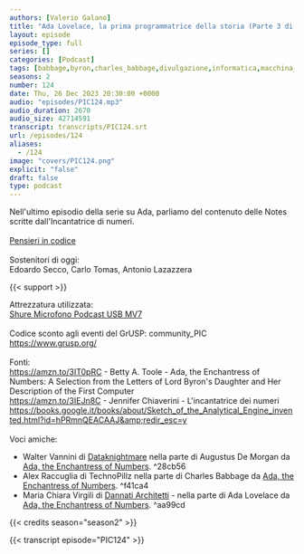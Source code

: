 ```yaml
---
authors: [Valerio Galano]
title: "Ada Lovelace, la prima programmatrice della storia (Parte 3 di 3)"
layout: episode
episode_type: full
series: []
categories: [Podcast]
tags: [babbage,byron,charles_babbage,divulgazione,informatica,macchina_analitica,programmazione,somerville,storia]
seasons: 2
number: 124
date: Thu, 26 Dec 2023 20:30:00 +0000
audio: "episodes/PIC124.mp3"
audio_duration: 2670
audio_size: 42714591
transcript: transcripts/PIC124.srt
url: /episodes/124
aliases: 
  - /124
image: "covers/PIC124.png"
explicit: "false"
draft: false
type: podcast
---
```

Nell'ultimo episodio della serie su Ada, parliamo del contenuto delle Notes scritte dall'Incantatrice di numeri.<br />
<br />
<a href="https://pensieriincodice.it/" target="_blank" rel="noreferrer noopener">Pensieri in codice</a><br />
<br />
Sostenitori di oggi:<br />
Edoardo Secco, Carlo Tomas, Antonio Lazazzera<br />

{{< support >}}

Attrezzatura utilizzata:<br />
<a href="https://amzn.to/3862ZRf" target="_blank" rel="noreferrer noopener">Shure Microfono Podcast USB MV7</a><br />
<br />
Codice sconto agli eventi del GrUSP: community_PIC<br />
<a href="https://www.grusp.org/" target="_blank" rel="noreferrer noopener">https://www.grusp.org/</a><br />
<br />
Fonti:<br />
<a href="https://amzn.to/3IT0pRC" target="_blank" rel="noreferrer noopener">https://amzn.to/3IT0pRC</a> - Betty A. Toole - Ada, the Enchantress of Numbers: A Selection from the Letters of Lord Byron's Daughter and Her Description of the First Computer<br />
<a href="https://amzn.to/3IEJn8C" target="_blank" rel="noreferrer noopener">https://amzn.to/3IEJn8C</a> - Jennifer Chiaverini - L'incantatrice dei numeri<br />
<a href="https://books.google.it/books/about/Sketch_of_the_Analytical_Engine_invented.html?id=hPRmnQEACAAJ&amp;redir_esc=y" target="_blank" rel="noreferrer noopener">https://books.google.it/books/about/Sketch_of_the_Analytical_Engine_invented.html?id=hPRmnQEACAAJ&amp;redir_esc=y</a><br />
<br />
Voci amiche:
- Walter Vannini di [Dataknightmare](https://www.dataknightmare.eu)
nella parte di Augustus De Morgan da [Ada, the Enchantress of Numbers](https://amzn.to/3IT0pRC). ^28cb56
- Alex Raccuglia di TechnoPillz
nella parte di Charles Babbage da [Ada, the Enchantress of Numbers](https://amzn.to/3IT0pRC). ^f41ca4
- Maria Chiara Virgili di [Dannati Architetti](https://linktr.ee/dannatiarchitettipodcast/) -
nella parte di Ada Lovelace da [Ada, the Enchantress of Numbers](https://amzn.to/3IT0pRC). ^aa99cd

{{< credits season="season2" >}}

<!-- more -->

{{< transcript episode="PIC124" >}}
